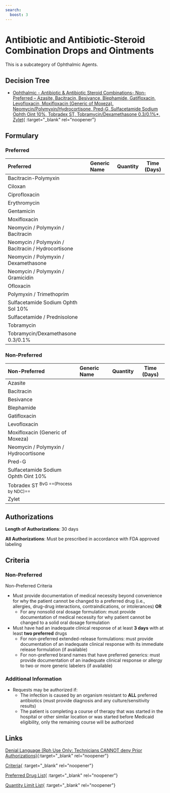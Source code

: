 ```yaml
---
search:
  boost: 3
---
```


# Antibiotic and Antibiotic-Steroid Combination Drops and Ointments

This is a subcategory of Ophthalmic Agents.

## Decision Tree

- [Ophthalmic - Antibiotic & Antibiotic Steroid Combinations- Non-Preferred – Azasite, Bacitracin, Besivance, Blephamide, Gatifloxacin, Levofloxacin, Moxifloxacin (Generic of Moxeza), Neomycin/Polymyxin/Hydrocortisone, Pred-G, Sulfacetamide Sodium Ophth Oint 10%, Tobradex ST, Tobramycin/Dexamethasone 0.3/0.1%*, Zylet](https://forms.office.com/Pages/ResponsePage.aspx?id=nPhjxpvvj0G9PUHkbAzgaN9UYz8EqmlIs3_TYn4TbXBUQlJaQ05DUk5XT1BDN1kwUjIyQjVXOUxCQyQlQCN0PWcu){ :target="_blank" rel="noopener"}

## Formulary

### Preferred

| Preferred                                          | Generic Name | Quantity | Time (Days) |
|:---------------------------------------------------|:-------------|:--------:|:-----------:|
| Bacitracin-Polymyxin                               |              |          |             |
| Ciloxan                                            |              |          |             |
| Ciprofloxacin                                      |              |          |             |
| Erythromycin                                       |              |          |             |
| Gentamicin                                         |              |          |             |
| Moxifloxacin                                       |              |          |             |
| Neomycin / Polymyxin / Bacitracin                  |              |          |             |
| Neomycin / Polymyxin / Bacitracin / Hydrocortisone |              |          |             |
| Neomycin / Polymyxin / Dexamethasone               |              |          |             |
| Neomycin / Polymyxin / Gramicidin                  |              |          |             |
| Ofloxacin                                          |              |          |             |
| Polymyxin / Trimethoprim                           |              |          |             |
| Sulfacetamide Sodium Ophth Sol 10%                 |              |          |             |
| Sulfacetamide / Prednisolone                       |              |          |             |
| Tobramycin                                         |              |          |             |
| Tobramycin/Dexamethasone 0.3/0.1%                  |              |          |             |

### Non-Preferred

| Non-Preferred                                   | Generic Name | Quantity | Time (Days) |
|:------------------------------------------------|:-------------|:--------:|:-----------:|
| Azasite                                         |              |          |             |
| Bacitracin                                      |              |          |             |
| Besivance                                       |              |          |             |
| Blephamide                                      |              |          |             |
| Gatifloxacin                                    |              |          |             |
| Levofloxacin                                    |              |          |             |
| Moxifloxacin (Generic of Moxeza)                |              |          |             |
| Neomycin / Polymyxin / Hydrocortisone           |              |          |             |
| Pred-G                                          |              |          |             |
| Sulfacetamide Sodium Ophth Oint 10%             |              |          |             |
| Tobradex ST <sup>BvG ==(Process by NDC)==</sup> |              |          |             |
| Zylet                                           |              |          |             |

## Authorizations

**Length of Authorizations**: 30 days

**All Authorizations**: Must be prescribed in accordance with FDA approved labeling

## Criteria

### Non-Preferred

Non-Preferred Criteria

- Must provide documentation of medical necessity beyond convenience for why the patient cannot be changed to a preferred drug (i.e., allergies, drug-drug interactions, contraindications, or intolerances) **OR**
    - For any nonsolid oral dosage formulation: must provide documentation of medical necessity for why patient cannot be changed to a solid oral dosage formulation
- Must have had an inadequate clinical response of at least **3 days** with at least **two preferred** drugs
    - For non-preferred extended-release formulations: must provide documentation of an inadequate clinical response with its immediate release formulation (if available)
    - For non-preferred brand names that have preferred generics: must provide documentation of an inadequate clinical response or allergy to two or more generic labelers (if available)

### Additional Information

- Requests may be authorized if:
    - The infection is caused by an organism resistant to **ALL** preferred antibiotics (must provide diagnosis and any culture/sensitivity results)
    - The patient is completing a course of therapy that was started in the hospital or other similar location or was started before Medicaid eligibility, only the remaining course will be authorized

## Links

[Denial Language (Rph Use Only: Technicians CANNOT deny Prior Authorizations)](https://mygainwell-my.sharepoint.com.mcas.ms/:w:/r/personal/rachel_carpenter_gainwelltechnologies_com/_layouts/15/Doc.aspx?sourcedoc=%7BCD777F63-7F18-4713-8D6A-B043BEE631F5%7D&file=Denial%20Language%20Updated%2009112023.docx&action=embedview&mobileredirect=true&wdStartOn=82&cid=f4472ece-6d4f-4694-b0c5-c150a2f53fea){:target="_blank" rel="noopener"}

[Criteria](https://spbm.medicaid.ohio.gov/SPDocumentLibrary/DocumentLibrary/UPDL/UPDL%20criteria%20effective%2001.01.2024.pdf#page=89){ :target="_blank" rel="noopener"}

[Preferred Drug List](https://spbm.medicaid.ohio.gov/SPDocumentLibrary/DocumentLibrary/UPDL/UPDL%20effective%2001.01.2024.pdf#page=28){ :target="_blank" rel="noopener"}

[Quantity Limit List](https://spbm.medicaid.ohio.gov/SPDocumentLibrary/DocumentLibrary/UPDL/Quantity%20Limits.pdf){ :target="_blank" rel="noopener"}
